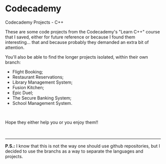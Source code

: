 # Codecademy
Codecademy Projects - C++

These are some code projects from the Codecademy's "Learn C++" course that I saved, either for future reference or because I found them interesting... that and because probably they demanded an extra bit of attention.

You'll also be able to find the longer projects isolated, within their own branch:
- Flight Booking;  
- Restaurant Reservations;  
- Library Management System;  
- Fusion Kitchen;  
- Epic Duel;  
- The Secure Banking System;  
- School Management System.  


&nbsp;

Hope they either help you or you enjoy them!!
&nbsp;

&nbsp;

---
**P.S.:** I know that this is not the way one should use github repositories, but I decided to use the branchs as a way to separate the languages and projects.

